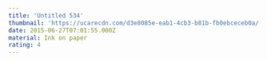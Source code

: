 ```yaml
---
title: 'Untitled 534'
thumbnail: 'https://ucarecdn.com/d3e8085e-eab1-4cb3-b81b-fb0ebceceb0a/'
date: 2015-06-27T07:01:55.000Z
material: Ink on paper
rating: 4
---
```

